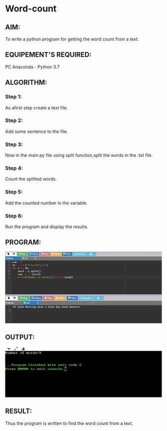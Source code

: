 # Word-count
## AIM:
To write a python program for getting the word count from a text.
## EQUIPEMENT'S REQUIRED: 
PC
Anaconda - Python 3.7
## ALGORITHM: 
### Step 1:
As afirst step create a text file.

### Step 2: 
Add some sentence to the file.
 
### Step 3: 
Now in the main.py file using split function,split the words in the .txt file.
### Step 4:  
Count the splitted words.

### Step 5: 
Add the counted number in the variable.

### Step 6: 

Run the program and display the results.
## PROGRAM:
![output](./d1.png.jpeg)
![output](./d2.png.jpeg)
## OUTPUT:
![output](./d3.png.jpeg)





## RESULT:
Thus the program is written to find the word count from a text.
